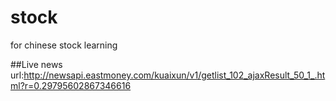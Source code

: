 # stock
for chinese stock learning

##Live news
url:http://newsapi.eastmoney.com/kuaixun/v1/getlist_102_ajaxResult_50_1_.html?r=0.29795602867346616
